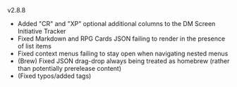 v2.8.8

- Added "CR" and "XP" optional additional columns to the DM Screen Initiative Tracker
- Fixed Markdown and RPG Cards JSON failing to render in the presence of list items
- Fixed context menus failing to stay open when navigating nested menus
- (Brew) Fixed JSON drag-drop always being treated as homebrew (rather than potentially prerelease content)
- (Fixed typos/added tags)
